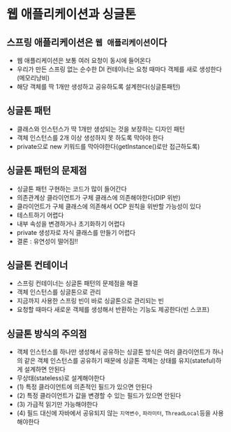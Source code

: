 # 웹 애플리케이션과 싱글톤

## 스프링 애플리케이션은 `웹 애플리케이션`이다
- 웹 애플리케이션은 보통 여러 요청이 동시에 들어온다
- 우리가 만든 스프링 없는 순수한 DI 컨테이너는 요청 때마다 객체를 새로 생성한다(메모리낭비)
- 해당 객체를 딱 1개만 생성하고 공유하도록 설계한다(싱글톤패턴)

## 싱글톤 패턴
- 클래스와 인스턴스가 딱 1개만 생성되는 것을 보장하는 디자인 패턴
- 객체 인스턴스를 2개 이상 생성하지 못 하도록 막아야 한다
- private으로 new 키워드를 막아야한다(getInstance()로만 접근하도록)

## 싱글톤 패턴의 문제점
- 싱글톤 패턴 구현하는 코드가 많이 들어간다
- 의존관계상 클라이언트가 구체 클래스에 의존해야한다(DIP 위반)
- 클라이언트가 구체 클래스에 의존해서 OCP 원칙을 위반할 가능성이 있다
- 테스트하기 어렵다
- 내부 속성을 변경하거나 초기화하기 어렵다
- private 생성자로 자식 클래스를 만들기 어렵다
- 결론 : 유연성이 떨어짐!!

## 싱글톤 컨테이너
- 스프링 컨테이너는 싱글톤 패턴의 문제점을 해결
- 객체 인스턴스를 싱글톤으로 관리
- 지금까지 사용한 스프링 빈이 바로 싱글톤으로 관리되는 빈
- 요청할 때마다 새로운 객체를 생성해서 반환하는 기능도 제공한다(빈 스코프)

## 싱글톤 방식의 주의점
- 객체 인스턴스를 하나만 생성해서 공유하는 싱글톤 방식은 여러 클라이언트가 하나의 같은 객체 인스턴스를 공유하기 때문에 싱글톤 객체는 상태를 유지(stateful)하게 설계하면 안된다
- 무상태(stateless)로 설계해야한다
- (1) 특정 클라이언트에 의존적인 필드가 있으면 안된다
- (2) 특정 클라이언트가 값을 변경할 수 있는 필드가 있으면 안된다
- (3) 가급적 읽기만 가능해야한다
- (4) 필드 대신에 자바에서 공유되지 않는 `지역변수`, `파라미터`, `ThreadLocal`등을 사용해야한다
